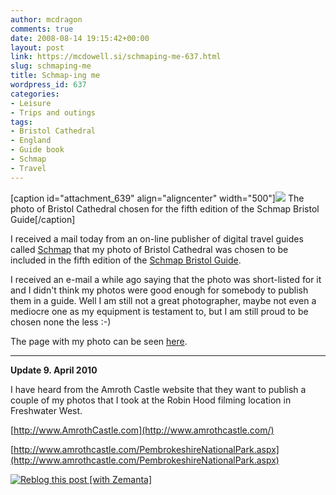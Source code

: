 ```yaml
---
author: mcdragon
comments: true
date: 2008-08-14 19:15:42+00:00
layout: post
link: https://mcdowell.si/schmaping-me-637.html
slug: schmaping-me
title: Schmap-ing me
wordpress_id: 637
categories:
- Leisure
- Trips and outings
tags:
- Bristol Cathedral
- England
- Guide book
- Schmap
- Travel
---
```


[caption id="attachment_639" align="aligncenter" width="500"][![](https://img.mcdowell.si/2008/08/bristol_cathedral1-1.jpg)](https://img.mcdowell.si/2008/08/bristol_cathedral1.jpg) The photo of Bristol Cathedral chosen for the fifth edition of the Schmap Bristol Guide[/caption]


I received a mail today from an on-line publisher of digital travel guides called [Schmap](http://www.schmap.com/) that my photo of Bristol Cathedral was chosen to be included in the fifth edition of the [Schmap Bristol Guide](http://www.schmap.com/bristol/home).


I received an e-mail a while ago saying that the photo was short-listed for it and I didn't think my photos were good enough for somebody to publish them in a guide. Well I am still not a great photographer, maybe not even a mediocre one as my equipment is testament to, but I am still proud to be chosen none the less :-)

The page with my photo can be seen [here](http://www.schmap.com/bristol/sights_churches/#r=none&mapview=Map&tab=Places&p=101075&topleft=51.46282,-2.60142&bottomright=51.44367,-2.58936&i=101075_17.jpg).



* * *



**Update 9. April 2010**

I have heard from the Amroth Castle website that they want to publish a couple of my photos that I took at the Robin Hood filming location in Freshwater West.

[http://www.AmrothCastle.com](http://www.amrothcastle.com/)

[http://www.amrothcastle.com/PembrokeshireNationalPark.aspx](http://www.amrothcastle.com/PembrokeshireNationalPark.aspx)


[![Reblog this post [with Zemanta]](http://img.zemanta.com/reblog_e.png?x-id=151496ba-a5ac-4ba2-964f-88c7772bd497)](http://reblog.zemanta.com/zemified/151496ba-a5ac-4ba2-964f-88c7772bd497/)
